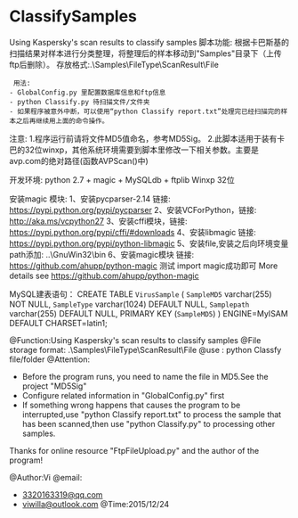 # ClassifySamples
  Using Kaspersky's scan results  to classify samples
	脚本功能:
	根据卡巴斯基的扫描结果对样本进行分类整理，将整理后的样本移动到"Samples"目录下（上传ftp后删除）。
	存放格式:.\Samples\FileType\ScanResult\File

	 用法:
	- GlobalConfig.py 里配置数据库信息和ftp信息
	- python Classify.py 待扫描文件/文件夹
	- 如果程序被意外中断，可以使用“python Classify report.txt”处理完已经扫描完的样本之后再继续用上面的命令操作。
 
  注意:
	1.程序运行前请将文件MD5值命名，参考MD5Sig。
	2.此脚本适用于装有卡巴的32位winxp，其他系统环境需要到脚本里修改一下相关参数。主要是avp.com的绝对路径(函数AVPScan()中)

  开发环境:
	python 2.7 + magic + MySQLdb + ftplib
	Winxp 32位

  安装magic 模块:
	1、安装pycparser-2.14  链接: https://pypi.python.org/pypi/pycparser
	2、安装VCForPython，链接: http://aka.ms/vcpython27
	3、安装cffi模块，链接: https://pypi.python.org/pypi/cffi/#downloads
	4、安装libmagic  链接: https://pypi.python.org/pypi/python-libmagic
	5、安装file,安装之后向环境变量path添加: ..\GnuWin32\bin
	6、安装magic模块 链接: https://github.com/ahupp/python-magic
	测试 import magic成功即可
	More details see https://github.com/ahupp/python-magic


MySQL建表语句：
	CREATE TABLE `VirusSample` (
	  `SampleMD5` varchar(255) NOT NULL,
	  `SampleType` varchar(1024) DEFAULT NULL,
	  `Samplepath` varchar(255) DEFAULT NULL,
	  PRIMARY KEY (`SampleMD5`)
	) ENGINE=MyISAM DEFAULT CHARSET=latin1;
	

@Function:Using Kaspersky's scan results  to classify samples
@File storage format: .\Samples\FileType\ScanResult\File
@use : python Classfy file/folder
@Attention:
  - Before the program runs, you need to name the file in MD5.See the project "MD5Sig"
  - Configure related information in "GlobalConfig.py" first
  - If something wrong happens that causes the program to be interrupted,use "python Classify report.txt" to process the sample that has been scanned,then use 
    "python Classify.py" to processing other samples.

Thanks for online resource "FtpFileUpload.py" and the author of the program!


@Author:Vi
@email:
  - 3320163319@qq.com
  - viwilla@outlook.com
@Time:2015/12/24
